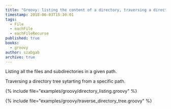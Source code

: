 ```yaml
---
title: "Groovy: listing the content of a directory, traversing a directory tree"
timestamp: 2018-06-03T15:30:01
tags:
  - File
  - eachFile
  - eachFileRecurse
published: true
books:
  - groovy
author: szabgab
archive: true
---
```



Listing all the files and subdirectories in a given path.

Traversing a directory tree sytarting from a specific path.


{% include file="examples/groovy/directory_listing.groovy" %}

{% include file="examples/groovy/traverse_directory_tree.groovy" %}

